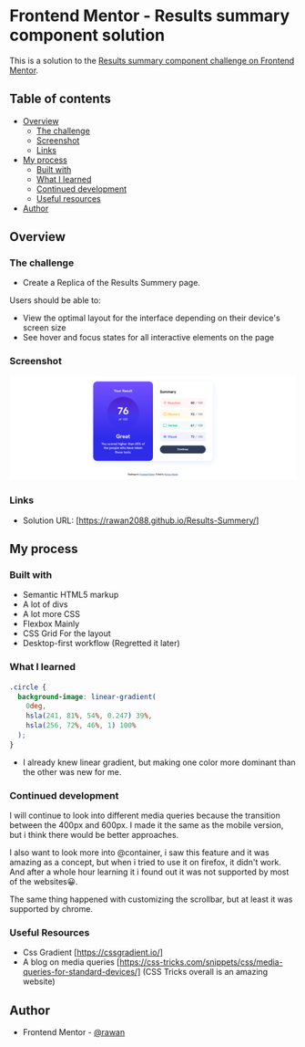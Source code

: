 # Frontend Mentor - Results summary component solution

This is a solution to the [Results summary component challenge on Frontend Mentor](https://www.frontendmentor.io/challenges/results-summary-component-CE_K6s0maV).

## Table of contents

- [Overview](#overview)
  - [The challenge](#the-challenge)
  - [Screenshot](#screenshot)
  - [Links](#links)
- [My process](#my-process)
  - [Built with](#built-with)
  - [What I learned](#what-i-learned)
  - [Continued development](#continued-development)
  - [Useful resources](#useful-resources)
- [Author](#author)

## Overview

### The challenge

- Create a Replica of the Results Summery page.

Users should be able to:

- View the optimal layout for the interface depending on their device's screen size
- See hover and focus states for all interactive elements on the page

### Screenshot

![](./assets/images/Results%20Summary.png)

### Links

- Solution URL: [https://rawan2088.github.io/Results-Summery/]

## My process

### Built with

- Semantic HTML5 markup
- A lot of divs
- A lot more CSS
- Flexbox Mainly
- CSS Grid For the layout
- Desktop-first workflow (Regretted it later)

### What I learned

```css
.circle {
  background-image: linear-gradient(
    0deg,
    hsla(241, 81%, 54%, 0.247) 39%,
    hsla(256, 72%, 46%, 1) 100%
  );
}
```

- I already knew linear gradient, but making one color more dominant than the other was new for me.

### Continued development

I will continue to look into different media queries because the transition between the 400px and 600px.
I made it the same as the mobile version, but i think there would be better approaches.

I also want to look more into @container, i saw this feature and it was amazing as a concept, but when i tried to use it on firefox, it didn't work. And after a whole hour learning it i found out it was not supported by most of the websites😀.

The same thing happened with customizing the scrollbar, but at least it was supported by chrome.

### Useful Resources

- Css Gradient [https://cssgradient.io/]
- A blog on media queries [https://css-tricks.com/snippets/css/media-queries-for-standard-devices/] (CSS Tricks overall is an amazing website)

## Author

- Frontend Mentor - [@rawan](https://www.frontendmentor.io/profile/rawan2088)
